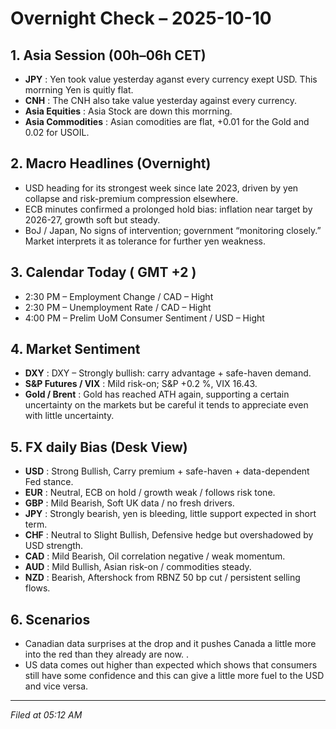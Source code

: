 # Overnight Check – 2025-10-10

## 1. Asia Session (00h–06h CET)
- **JPY** : Yen took value yesterday aganst every currency exept USD. This morrning Yen is quitly flat. 
- **CNH** : The CNH also take value yesterday against every currency.  
- **Asia Equities** : Asia Stock are down this morrning. 
- **Asia Commodities** : Asian comodities are flat, +0.01 for the Gold and 0.02 for USOIL.

## 2. Macro Headlines (Overnight)
- USD heading for its strongest week since late 2023, driven by yen collapse and risk-premium compression elsewhere.
- ECB minutes confirmed a prolonged hold bias: inflation near target by 2026-27, growth soft but steady.
- BoJ / Japan, No signs of intervention; government “monitoring closely.” Market interprets it as tolerance for further yen weakness.

## 3. Calendar Today ( GMT +2 )
- 2:30 PM – 	Employment Change / CAD – Hight
- 2:30 PM – 	Unemployment Rate / CAD – Hight
- 4:00 PM – 	Prelim UoM Consumer Sentiment / USD – Hight

## 4. Market Sentiment
- **DXY** : DXY – Strongly bullish: carry advantage + safe-haven demand.
- **S&P Futures / VIX** : Mild risk-on; S&P +0.2 %, VIX 16.43.
- **Gold / Brent** : Gold has reached ATH again, supporting a certain uncertainty on the markets but be careful it tends to appreciate even with little uncertainty. 

## 5. FX daily Bias (Desk View)
- **USD** : Strong Bullish, Carry premium + safe-haven + data-dependent Fed stance.
- **EUR** : Neutral, ECB on hold / growth weak / follows risk tone.
- **GBP** : Mild Bearish, Soft UK data / no fresh drivers.
- **JPY** : Strongly bearish, yen is bleeding, little support expected in short term.
- **CHF** : Neutral to Slight Bullish, Defensive hedge but overshadowed by USD strength.
- **CAD** : Mild Bearish, Oil correlation negative / weak momentum.
- **AUD** : Mild Bullish, Asian risk-on / commodities steady.
- **NZD** : Bearish, Aftershock from RBNZ 50 bp cut / persistent selling flows.

## 6. Scenarios
- Canadian data surprises at the drop and it pushes Canada a little more into the red than they already are now. .
- US data comes out higher than expected which shows that consumers still have some confidence and this can give a little more fuel to the USD and vice versa.
---
*Filed at 05:12 AM*
